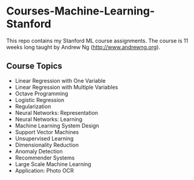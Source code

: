 # Courses-Machine-Learning-Stanford
This repo contains my Stanford ML course assignments. The course is 11 weeks long taught by Andrew Ng (http://www.andrewng.org). 

## Course Topics
* Linear Regression with One Variable
* Linear Regression with Multiple Variables
* Octave Programming 
* Logistic Regression
* Regularization
* Neural Networks: Representation
* Neural Networks: Learning
* Machine Learning System Design
* Support Vector Machines
* Unsupervised Learning
* Dimensionality Reduction
* Anomaly Detection
* Recommender Systems
* Large Scale Machine Learning
* Application: Photo OCR
